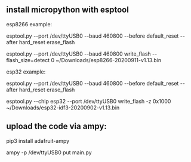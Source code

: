 

## install micropython with esptool

esp8266 example:

esptool.py  --port /dev/ttyUSB0 --baud 460800 --before default_reset --after hard_reset erase_flash

esptool.py --port /dev/ttyUSB0 --baud 460800 write_flash --flash_size=detect 0 ~/Downloads/esp8266-20200911-v1.13.bin


esp32 example:

esptool.py  --port /dev/ttyUSB0 --baud 460800 --before default_reset --after hard_reset erase_flash

esptool.py --chip esp32 --port /dev/ttyUSB0 write_flash -z 0x1000 ~/Downloads/esp32-idf3-20200902-v1.13.bin


## upload the code via ampy:

pip3 install adafruit-ampy

ampy -p /dev/ttyUSB0 put main.py

